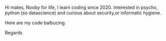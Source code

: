 Hi mates,
Nooby for life, I learn coding since 2020.
Interested in psycho, python (so datascience) and curious about security,or informatic hygiene.

Here are my code balbucing.

Regards
